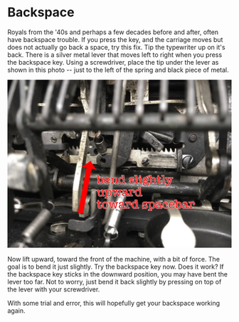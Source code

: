<!-- TITLE: General -->
<!-- SUBTITLE: Maintenance tips that apply to several Royal models -->

# Backspace
Royals from the '40s and perhaps a few decades before and after, often have backspace trouble. If you press the key, and the carriage moves but does not actually go back a space, try this fix. Tip the typewriter up on it's back. There is a silver metal lever that moves left to right when you press the backspace key. Using a screwdriver, place the tip under the lever as shown in this photo -- just to the left of the spring and black piece of metal.

![Royal Backspace](/uploads/royal/royal-backspace.jpg "Royal Backspace")

Now lift upward, toward the front of the machine, with a bit of force. The goal is to bend it just slightly. Try the backspace key now. Does it work? If the backspace key sticks in the downward position, you may have bent the lever too far. Not to worry, just bend it back slightly by pressing on top of the lever with your screwdriver.

With some trial and error, this will hopefully get your backspace working again.